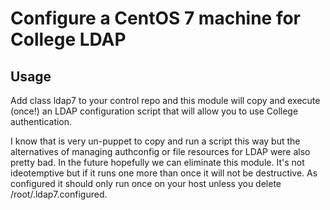 # Configure a CentOS 7 machine for College LDAP
## Usage

Add class ldap7 to your control repo and this module will copy and execute (once!) an LDAP configuration script that will allow you to use College authentication.

I know that is very un-puppet to copy and run a script this way but the alternatives of managing authconfig or file resources for LDAP were also pretty bad. In the future hopefully we can eliminate this module. It's not ideotemptive but if it runs one more than once it will not be destructive. As configured it should only run once on your host unless you delete /root/.ldap7.configured.


